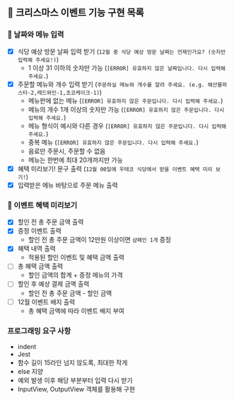 ## 🎄 크리스마스 이벤트 기능 구현 목록

### 📌 날짜와 메뉴 입력

- [x] 식당 예상 방문 날짜 입력 받기 (`12월 중 식당 예상 방문 날짜는 언제인가요? (숫자만 입력해 주세요!)`)
  - 1 이상 31 이하의 숫자만 가능 (`[ERROR] 유효하지 않은 날짜입니다. 다시 입력해주세요.`)
- [x] 주문할 메뉴와 개수 입력 받기 (`주문하실 메뉴와 개수를 알려 주세요. (e.g. 해산물파스타-2,레드와인-1,초코케이크-1)`)
  - 메뉴판에 없는 메뉴 (`[ERROR] 유효하지 않은 주문입니다. 다시 입력해 주세요.`)
  - 메뉴의 개수 1개 이상의 숫자만 가능 (`[ERROR] 유효하지 않은 주문입니다. 다시 입력해 주세요.`)
  - 메뉴 형식이 예시와 다른 경우 (`[ERROR] 유효하지 않은 주문입니다. 다시 입력해 주세요.`)
  - 중복 메뉴 (`[ERROR] 유효하지 않은 주문입니다. 다시 입력해 주세요.`)
  - 음료만 주문시, 주문할 수 없음
  - 메뉴는 한번에 최대 20개까지만 가능
- [x] 혜택 미리보기! 문구 출력 (`12월 00일에 우테코 식당에서 받을 이벤트 혜택 미리 보기!`)
- [x] 입력받은 메뉴 바탕으로 주문 메뉴 출력

### 📌 이벤트 혜택 미리보기

- [x] 할인 전 총 주문 금액 출력
- [x] 증정 이벤트 출력
  - 할인 전 총 주문 금액이 12만원 이상이면 `샴페인 1개` 증정
- [x] 혜택 내역 출력
  - 적용된 할인 이벤트 및 혜택 금액 출력
- [ ] 총 혜택 금액 출력
  - 할인 금액의 합계 + 증정 메뉴의 가격
- [ ] 할인 후 예상 결제 금액 출력
  - 할인 전 총 주문 금액 - 할인 금액
- [ ] 12월 이벤트 배지 출력
  - 총 혜택 금액에 따라 이벤트 배지 부여

### 프로그래밍 요구 사항

- indent
- Jest
- 함수 길이 15라인 넘지 않도록, 최대한 작게
- else 지양
- 예외 발생 이후 해당 부분부터 입력 다시 받기
- InputView, OutputView 객체를 활용해 구현
